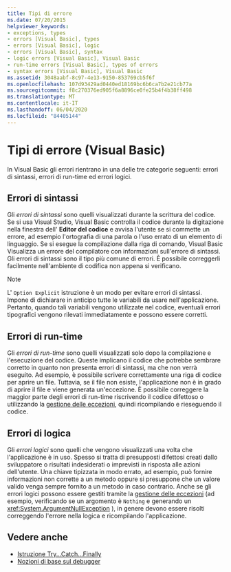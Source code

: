 ```yaml
---
title: Tipi di errore
ms.date: 07/20/2015
helpviewer_keywords:
- exceptions, types
- errors [Visual Basic], types
- errors [Visual Basic], logic
- errors [Visual Basic], syntax
- logic errors [Visual Basic], Visual Basic
- run-time errors [Visual Basic], types of errors
- syntax errors [Visual Basic], Visual Basic
ms.assetid: 3048aabf-8c97-4e13-9150-853769cb5f6f
ms.openlocfilehash: 107d93429ad0440ed18169bc6b6ca7b2e21cb77a
ms.sourcegitcommit: f8c270376ed905f6a8896ce0fe25b4f4b38ff498
ms.translationtype: MT
ms.contentlocale: it-IT
ms.lasthandoff: 06/04/2020
ms.locfileid: "84405144"
---
```

# <a name="error-types-visual-basic"></a>Tipi di errore (Visual Basic)
In Visual Basic gli errori rientrano in una delle tre categorie seguenti: errori di sintassi, errori di run-time ed errori logici.

## <a name="syntax-errors"></a>Errori di sintassi
 Gli *errori di sintassi* sono quelli visualizzati durante la scrittura del codice. Se si usa Visual Studio, Visual Basic controlla il codice durante la digitazione nella finestra dell' **Editor del codice** e avvisa l'utente se si commette un errore, ad esempio l'ortografia di una parola o l'uso errato di un elemento di linguaggio. Se si esegue la compilazione dalla riga di comando, Visual Basic Visualizza un errore del compilatore con informazioni sull'errore di sintassi. Gli errori di sintassi sono il tipo più comune di errori. È possibile correggerli facilmente nell'ambiente di codifica non appena si verificano.

> [!NOTE]
> L' `Option Explicit` istruzione è un modo per evitare errori di sintassi. Impone di dichiarare in anticipo tutte le variabili da usare nell'applicazione. Pertanto, quando tali variabili vengono utilizzate nel codice, eventuali errori tipografici vengono rilevati immediatamente e possono essere corretti.

## <a name="run-time-errors"></a>Errori di run-time
 Gli *errori di run-time* sono quelli visualizzati solo dopo la compilazione e l'esecuzione del codice. Queste implicano il codice che potrebbe sembrare corretto in quanto non presenta errori di sintassi, ma che non verrà eseguito. Ad esempio, è possibile scrivere correttamente una riga di codice per aprire un file. Tuttavia, se il file non esiste, l'applicazione non è in grado di aprire il file e viene generata un'eccezione. È possibile correggere la maggior parte degli errori di run-time riscrivendo il codice difettoso o utilizzando la [gestione delle eccezioni](../../language-reference/statements/try-catch-finally-statement.md), quindi ricompilando e rieseguendo il codice.
  
## <a name="logic-errors"></a>Errori di logica
 Gli *errori logici* sono quelli che vengono visualizzati una volta che l'applicazione è in uso. Spesso si tratta di presupposti difettosi creati dallo sviluppatore o risultati indesiderati o imprevisti in risposta alle azioni dell'utente. Una chiave tipizzata in modo errato, ad esempio, può fornire informazioni non corrette a un metodo oppure si presuppone che un valore valido venga sempre fornito a un metodo in caso contrario. Anche se gli errori logici possono essere gestiti tramite la [gestione delle eccezioni](../../language-reference/statements/try-catch-finally-statement.md) (ad esempio, verificando se un argomento è `Nothing` e generando un <xref:System.ArgumentNullException> ), in genere devono essere risolti correggendo l'errore nella logica e ricompilando l'applicazione.

## <a name="see-also"></a>Vedere anche

- [Istruzione Try...Catch...Finally](../../language-reference/statements/try-catch-finally-statement.md)
- [Nozioni di base sul debugger](/visualstudio/debugger/debugger-feature-tour)
